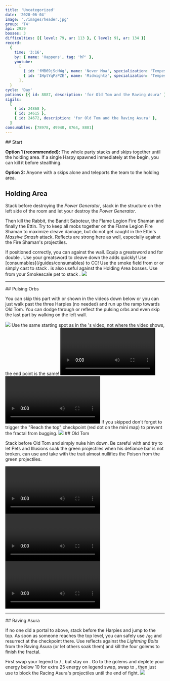```yaml
---
title: 'Uncategorized'
date: '2020-06-04'
image: './images/header.jpg'
group: 'T4'
api: 2939
bosses: 3
difficulties: [{ level: 79, ar: 113 }, { level: 91, ar: 134 }]
record:
  {
    time: '3:16',
    by: { name: 'Happens', tag: 'hP' },
    youtube:
      [
        { id: 'fMB69jScHWg', name: 'Never Moa', specialization: 'Tempest' },
        { id: '1HptYqPzPZE', name: 'Midnightz', specialization: 'Tempest' },
      ],
  }
cycle: 'Day'
potions: [{ id: 8887, description: 'for Old Tom and the Raving Asura' }]
sigils:
  [
    { id: 24868 },
    { id: 24615 },
    { id: 24672, description: 'for Old Tom and the Raving Asura' },
  ]
consumables: [78978, 49940, 8764, 8801]
---
```


<Grid>
<GridItem sm="7">
## Start

**Option 1 (recommended):** The whole party stacks <Effect name="stealth"/> and skips together until the holding area. If a single Harpy spawned immediately at the begin, you can kill it before stealthing.

**Option 2:** Anyone with a <Item id="78978"/> skips alone and teleports the team to the holding area.

## Holding Area

Stack <Boon name="might"/> before destroying the _Power Generator_, stack in the structure on the left side of the room and let your <Specialization name="renegade"/> destroy the _Power Generator_.

Then kill the Rabbit, the Bandit Saboteur, the Flame Legion Fire Shaman and finally the Ettin. Try to keep all mobs together on the Flame Legion Fire Shaman to maximize cleave damage, but do not get caught in the Ettin's _Massive Smash_ attack. Reflects are strong here as well, especially against the Fire Shaman's projectiles.

<Tabs>
<Tab specialization="Weaver">
If positioned correctly, you can <Skill id="5697"/> against the wall.
</Tab>
<Tab specialization="Berserker">
Equip a greatsword and <Skill name="blood reckoning"/> for double <Skill name="arc divider"/>. Use your greatsword to cleave down the adds quickly! Use [consumables](/guides/consumables) to CC!
</Tab>
</Tabs>
</GridItem>

<GridItem sm="5">
<Tabs>

<Tab specialization="Daredevil">
Use the smoke field from <Skill id="13113"/> or <Skill name="Smoke Screen" profession="Daredevil"/> or simply cast <Skill id="13117"/> to stack <Effect name="stealth"/>.    
        <Skill id="13065"/> is also useful against the Holding Area bosses.
</Tab>

<Tab specialization="Soulbeast">
Use <Skill id="31568"/> from your Smokescale pet to stack <Effect name="stealth"/>.
</Tab>
</Tabs>

<Image src="./images/harpies_jp.jpg" caption="Harpies protect their jumping puzzle"/>
</GridItem>
</Grid>

---

<Grid>
<GridItem sm="8">
## Pulsing Orbs

You can skip this part with <Specialization name="Weaver"/> or <Specialization name="Daredevil"/> shown in the videos down below or you can just walk past the three Harpies (no <Effect name="stealth"/> needed) and run up the ramp towards Old Tom. You can dodge through or reflect the pulsing orbs and even skip the last part by walking on the left wall.
</GridItem>

<GridItem sm="4">
<Image src="./images/pulsing_orbs.jpg" caption="The ramp up"/>
</GridItem>

<GridItem sm="12">
<Tabs>
<Tab specialization="Weaver">
<Message>  
Use the same starting spot as in the <Specialization name="Daredevil"/>'s video, not where the video shows, the end point is the same!
</Message> 

<Video title="Ele skip" timestamp="79" youtube="OjUvCp2h_04"/>
</Tab>  
  
<Tab specialization="Daredevil">
<Video title="Daredevil skip" timestamp="125" youtube="Alpgs_GaZV0"/>
</Tab>
</Tabs> 
</GridItem>

<GridItem sm="12">
<Message> 
If you skipped don't forget to trigger the "Reach the top" checkpoint (red dot on the mini map) to prevent the fractal from bugging.    
</Message> 
</GridItem> 
 
<GridItem sm="4"> 
<Image src="./images/old_tom.jpg" caption="Old Tom"/>
</GridItem>

<GridItem sm="8">
## Old Tom <Item id="8887" disableText/><Item id="24672" disableText/>  
  
Stack <Boon name="might"/> before Old Tom and simply nuke him down. Be careful with <Effect name="agony"/> and try to let Pets and Illusions soak the green projectiles when his defiance bar is not broken. <Specialization name="Soulbeast"/> can use <Skill id="12489"/> and take <Skill name="Bear stance"/> with the trait <Trait name="Leader of the Pack"/> almost nullifies the Poison from the green projectiles.
</GridItem>
</Grid>

<GridItem sm="12"> 
<Tabs>
<Tab specialization="guardian">
<Video title="Guardian skip" youtube="MmJTsOhdQeo"/>
</Tab>
<Tab specialization="Soulbeast">
<Video title="Soulbeast skip" timestamp="225"  youtube="3Zc_ZJqPD0s"/> 
</Tab>
<Tab specialization="Berserker">
<Video title="Berserker skip" youtube="3DPh3uRNKIk"/>
</Tab>
</Tabs>
</GridItem>

---

<Grid>
<GridItem sm="5">
## Raving Asura <Item id="8887" disableText/><Item id="24672" disableText/>  
  
If no one did a portal to above, stack <Effect name="stealth"/> before the Harpies and jump to the top. As soon as someone reaches the top level, you can safely use `/gg` and resurrect at the checkpoint there. Use reflects against the *Lightning Bolts* from the Raving Asura (or let others soak them) and kill the four golems to finish the fractal.
</GridItem>
  
<GridItem sm="7">
<Tabs>
<Tab specialization="Renegade">
First swap your legend to <Skill name="Legendary Centaur Stance"/> / <Skill name="Legendary Renegade Stance"/>, but stay on <Skill name="Legendary Renegade Stance" disableText/>. Go to the golems and deplete your energy below 10 for extra 25 energy on legend swap, swap to <Skill name="Legendary Centaur Stance"/>, then just use <Skill name="Protective Solace"/> to block the Racing Asura's projectiles until the end of fight.
</Tab>
</Tabs>   
</GridItem>

<GridItem sm="12">
<Image src="./images/raving_asura.jpg" caption="The Raving Asura and his entourage"/>
</GridItem>
</Grid>

